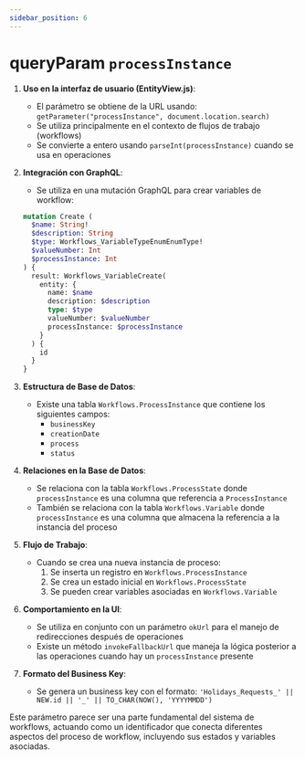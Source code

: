 ```yaml
---
sidebar_position: 6
---
```


# queryParam `processInstance`


1. **Uso en la interfaz de usuario (EntityView.js)**:
   - El parámetro se obtiene de la URL usando: `getParameter("processInstance", document.location.search)`
   - Se utiliza principalmente en el contexto de flujos de trabajo (workflows)
   - Se convierte a entero usando `parseInt(processInstance)` cuando se usa en operaciones

2. **Integración con GraphQL**:
   - Se utiliza en una mutación GraphQL para crear variables de workflow:
   ```graphql
   mutation Create (
     $name: String!
     $description: String
     $type: Workflows_VariableTypeEnumEnumType!
     $valueNumber: Int
     $processInstance: Int
   ) {
     result: Workflows_VariableCreate(
       entity: {
         name: $name
         description: $description
         type: $type
         valueNumber: $valueNumber
         processInstance: $processInstance
       }
     ) {
       id
     }
   }
   ```

3. **Estructura de Base de Datos**:
   - Existe una tabla `Workflows.ProcessInstance` que contiene los siguientes campos:
     - `businessKey`
     - `creationDate`
     - `process`
     - `status`

4. **Relaciones en la Base de Datos**:
   - Se relaciona con la tabla `Workflows.ProcessState` donde `processInstance` es una columna que referencia a `ProcessInstance`
   - También se relaciona con la tabla `Workflows.Variable` donde `processInstance` es una columna que almacena la referencia a la instancia del proceso

5. **Flujo de Trabajo**:
   - Cuando se crea una nueva instancia de proceso:
     1. Se inserta un registro en `Workflows.ProcessInstance`
     2. Se crea un estado inicial en `Workflows.ProcessState`
     3. Se pueden crear variables asociadas en `Workflows.Variable`

6. **Comportamiento en la UI**:
   - Se utiliza en conjunto con un parámetro `okUrl` para el manejo de redirecciones después de operaciones
   - Existe un método `invokeFallbackUrl` que maneja la lógica posterior a las operaciones cuando hay un `processInstance` presente

7. **Formato del Business Key**:
   - Se genera un business key con el formato: `'Holidays_Requests_' || NEW.id || '_' || TO_CHAR(NOW(), 'YYYYMMDD')`

Este parámetro parece ser una parte fundamental del sistema de workflows, actuando como un identificador que conecta diferentes aspectos del proceso de workflow, incluyendo sus estados y variables asociadas.